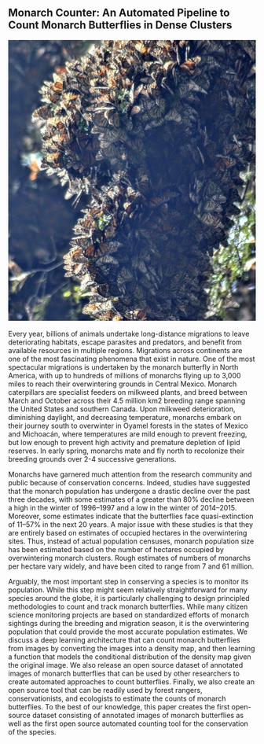 ## Monarch Counter: An Automated Pipeline to Count Monarch Butterflies in Dense Clusters

![Monarch Butterflies](/images/monarchs.png?raw=true)

Every year, billions of animals undertake long-distance migrations to leave deteriorating habitats, escape parasites and predators, and benefit from available resources in multiple regions. Migrations across continents are one of the most fascinating phenomena that exist in nature. One of the most spectacular migrations is undertaken by the monarch butterfly in North America, with up to hundreds of millions of monarchs flying up to 3,000 miles to reach their overwintering grounds in Central Mexico. Monarch caterpillars are specialist feeders on milkweed plants, and breed between March and October across their 4.5 million km2 breeding range spanning the United States and southern Canada. Upon milkweed deterioration, diminishing daylight, and decreasing temperature, monarchs embark on their journey south to overwinter in Oyamel forests in the states of Mexico and Michoacán, where temperatures are mild enough to prevent freezing, but low enough to prevent high activity and premature depletion of lipid reserves. In early spring, monarchs mate and fly north to recolonize their breeding grounds over 2-4 successive generations.

Monarchs have garnered much attention from the research community and public because of conservation concerns. Indeed, studies have suggested that the monarch population has undergone a drastic decline over the past three decades, with some estimates of a greater than 80% decline between a high in the winter of 1996–1997 and a low in the winter of 2014–2015. Moreover, some estimates indicate that the butterflies face quasi-extinction of 11–57% in the next 20 years. A major issue with these studies is that they are entirely based on estimates of occupied hectares in the overwintering sites. Thus, instead of actual population censuses, monarch population size has been estimated based on the number of hectares occupied by overwintering monarch clusters. Rough estimates of numbers of monarchs per hectare vary widely, and have been cited to range from 7 and 61 million. 

Arguably, the most important step in conserving a species is to monitor its population. While this step might seem relatively straightforward for many species around the globe, it is particularly challenging to design principled methodologies to count and track monarch butterflies. While many citizen science monitoring projects are based on standardized efforts of monarch sightings during the breeding and migration season, it is the overwintering population that could provide the most accurate population estimates. We discuss a deep learning architecture that can count monarch butterflies from images by converting the images into a density map, and then learning a function that models the conditional distribution of the density map given the original image. We also release an open source dataset of annotated images of monarch butterflies that can be used by other researchers to create automated approaches to count butterflies. Finally, we also create an open source tool that can be readily used by forest rangers, conservationists, and ecologists to estimate the counts of monarch butterflies. To the best of our knowledge, this paper creates the first open-source dataset consisting of annotated images of monarch butterflies as well as the first open source automated counting tool for the conservation of the species.
